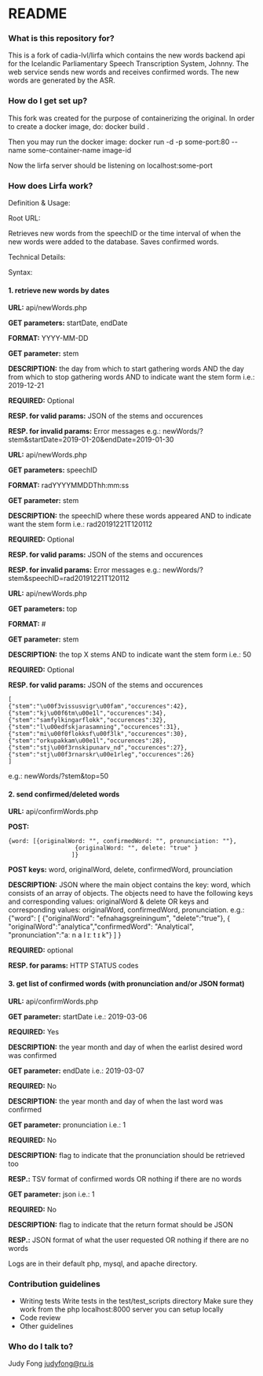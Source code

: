 # README #

### What is this repository for? ###

This is a fork of cadia-lvl/lirfa which contains the new words backend api for the Icelandic Parliamentary Speech Transcription System, Johnny.
The web service sends new words and receives confirmed words. 
The new words are generated by the ASR.

### How do I get set up? ###
This fork was created for the purpose of containerizing the original. 
In order to create a docker image, do:
docker build .

Then you may run the docker image:
docker run -d -p some-port:80 --name some-container-name image-id 
	
Now the lirfa server should be listening on localhost:some-port


### How does Lirfa work? ###

Definition & Usage:

Root URL:

Retrieves new words from the speechID or the time interval of when the new words were added to the database. 
Saves confirmed words.

Technical Details: 

Syntax:

#### 1. retrieve new words by dates

**URL:** api/newWords.php

**GET parameters:** startDate, endDate

**FORMAT:** YYYY-MM-DD 

**GET parameter:** stem

**DESCRIPTION:** the day from which to start gathering words 
             AND 
            the day from which to stop gathering words
		AND 
		to indicate want the stem form
i.e.: 2019-12-21

**REQUIRED:** Optional

**RESP. for valid params:** JSON of the stems and occurences

**RESP. for invalid params:** Error messages
e.g.: newWords/?stem&startDate=2019-01-20&endDate=2019-01-30

**URL:** api/newWords.php

**GET parameters:** speechID

**FORMAT:** radYYYYMMDDThh:mm:ss

**GET parameter:** stem

**DESCRIPTION:** the speechID where these words appeared
		AND 
		to indicate want the stem form
i.e.: rad20191221T120112

**REQUIRED:** Optional

**RESP. for valid params:** JSON of the stems and occurences

**RESP. for invalid params:** Error messages
e.g.: newWords/?stem&speechID=rad20191221T120112

**URL:** api/newWords.php

**GET parameters:** top

**FORMAT:** #

**GET parameter:** stem

**DESCRIPTION:** the top X stems
		AND 
		to indicate want the stem form
i.e.: 50

**REQUIRED:** Optional

**RESP. for valid params:** JSON of the stems and occurences

```
[
{"stem":"\u00f3vissusvigr\u00fam","occurences":42},
{"stem":"kj\u00f6tm\u00e1l","occurences":34},
{"stem":"samfylkingarflokk","occurences":32},
{"stem":"l\u00edfskjarasamning","occurences":31},
{"stem":"mi\u00f0flokksf\u00f3lk","occurences":30},
{"stem":"orkupakkam\u00e1l","occurences":28},
{"stem":"stj\u00f3rnskipunarv_nd","occurences":27},
{"stem":"stj\u00f3rnarskr\u00e1rleg","occurences":26}
]
```

e.g.: newWords/?stem&top=50

#### 2. send confirmed/deleted words

**URL:** api/confirmWords.php

**POST:** 
```
{word: [{originalWord: "", confirmedWord: "", pronunciation: ""},
                   {originalWord: "", delete: "true" }
                  ]}
```

**POST keys:** word, originalWord, delete, confirmedWord, prounciation

**DESCRIPTION:** JSON where the main object contains the key: word, which consists of an array of objects. 
      The objects need to have the following
      keys and corresponding values: originalWord & delete 
      OR 
      keys and corresponding values: originalWord, confirmedWord, pronunciation.
e.g.: {"word": [
                {"originalWord": "efnahagsgreiningum", "delete":"true"},
                { "originalWord":"analytica","confirmedWord": "Analytical", "pronunciation":"aː n a l ɪː t ɪ     k"}
               ]
      }

**REQUIRED:** optional

**RESP. for params:** HTTP STATUS codes

#### 3. get list of confirmed words (with pronunciation and/or JSON format)

**URL:** api/confirmWords.php

**GET parameter:** startDate
i.e.: 2019-03-06

**REQUIRED:** Yes 

**DESCRIPTION:** the year month and day of when the earlist desired word was confirmed

**GET parameter:** endDate
i.e.: 2019-03-07

**REQUIRED:** No

**DESCRIPTION:** the year month and day of when the last word was confirmed

**GET parameter:** pronunciation
i.e.: 1

**REQUIRED:** No

**DESCRIPTION:** flag to indicate that the pronunciation should be retrieved too

**RESP.:** TSV format of confirmed words OR nothing if there are no words

**GET parameter:** json
i.e.: 1

**REQUIRED:** No

**DESCRIPTION:** flag to indicate that the return format should be JSON

**RESP.:** JSON format of what the user requested OR nothing if there are no words

Logs are in their default php, mysql, and apache directory.

### Contribution guidelines ###

* Writing tests
  Write tests in the test/test_scripts directory
  Make sure they work from the php localhost:8000 server you can setup locally
* Code review
* Other guidelines

### Who do I talk to? ###

Judy Fong judyfong@ru.is

